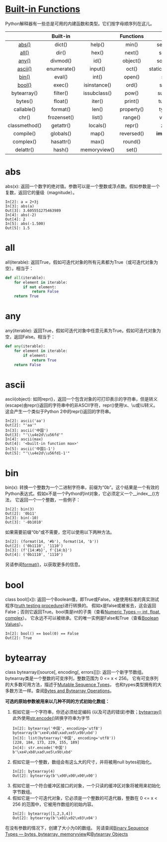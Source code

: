 # [Built-in Functions](https://docs.python.org/3.6/library/functions.html#built-in-functions)

Python解释器有一些总是可用的内建函数和类型。它们按字母顺序列在这儿。

|  |  Built-in|  | Functions |  |
| :---: | :---: | :---: | :---: | :---: |
| [abs()](#abs) | dict() | help() | min() | setattr() |
| [all()](#all) | dir() | hex() | next() | slice() |
| [any()](#any) | divmod() | id() | object() | sorted() |
| [ascii()](#ascii) | enumerate() | input() | oct() | staticmethod() |
| [bin()](#bin) | eval() | int() | open() | str() |
| [bool()](#bool) | exec() | isinstance() | ord() | sum() |
| bytearray() | filter() | issubclass() | pow() | super() |
| bytes() | float() | iter() | print() | tuple() |
| callable() | format() | len() | property() | type() |
| chr() | frozenset() | list() | range() | vars() |
| classmethod() | getattr() | locals() | repr() | zip() |
| compile() | globals() | map() | reversed() | __import__() |
| complex() | hasattr() | max() | round() |   |
| delattr() | hash() | memoryview() | set() |   |

# abs
abs(x): 返回一个数字的绝对值。参数可以是一个整数或浮点数。假如参数是一个复数，返回它的量级（magnitude）。
```ipnbpython
In[2]: a = 2+3j
In[3]: abs(a)
Out[3]: 3.605551275463989
In[4]: abs(-2)
Out[4]: 2
In[5]: abs(-1.500)
Out[5]: 1.5
```

# all
all(iterable): 返回True，假如可迭代对象的所有元素都为True（或可迭代对象为空）。相当于：
```python
def all(iterable):
    for element in iterable:
        if not element:
            return False
    return True
```

# any
any(iterable): 返回True，假如可迭代对象中任意元素为True。假如可迭代对象为空，返回False。相当于：
```python
def any(iterable):
    for element in iterable:
        if element:
            return True
    return False
```

# ascii
ascii(object): 如同repr()，返回一个包含对象的可打印表示的字符串，但是转义(escape)由repr()返回的字符串中的非ASCII字符，repr()使用\x、\u或\U转义。
这会产生一个类似于Python 2中的repr()返回的字符串。
```ipnbpython
In[2]: ascii('aa')
Out[2]: "'aa'"
In[3]: ascii('中国')
Out[3]: "'\\u4e2d\\u56fd'"
In[4]: ascii(max)
Out[4]: '<built-in function max>'
In[5]: ascii('中国1-1')
Out[5]: "'\\u4e2d\\u56fd1-1'"
```
# bin
bin(x): 转换一个整数为一个二进制字符串，前缀为“0b”。这个结果是一个有效的Python表达式。假如x不是一个Python的int对象，它必须定义一个__index__()方法，
它返回一个一个整数，一些例子：
```ipnbpython
In[2]: bin(3)
Out[2]: '0b11'
In[3]: bin(-10)
Out[3]: '-0b1010'
```
如果需要前缀“0b”或不需要，您可以使用以下两种方法。
```ipnbpython
In[2]: (format(14, '#b'), format(14, 'b'))
Out[2]: ('0b1110', '1110')
In[3]: (f'{14:#b}', f'{14:b}')
Out[4]: ('0b1110', '1110')
```
另请参阅[format()](#format)，以获取更多的信息。

# bool
class bool([x]): 返回一个Boolean值，即True或False。x是使用标准的真实测试程序([truth testing procedure](https://docs.python.org/3.6/library/stdtypes.html#truth))进行转换的。
假如x是false或被省去，这会返回False；否则它返回True。bool类是int的子类（查看[Numeric Types — int, float, complex](https://docs.python.org/3.6/library/stdtypes.html#typesnumeric)）。
它永远不可以被继承。它的唯一实例是False和True（查看[Boolean Values](https://docs.python.org/3.6/library/stdtypes.html#bltin-boolean-values)）。
```ipnbpython
In[2]: bool() == bool(0) == False
Out[2]: True
```

# bytearray
class bytearray([source[, encoding[, errors]]]): 返回一个新字节数组。bytearray类是一个整数的可变序列，整数范围为 0 <= x < 256。
它有可变序列的大多数可用方法，描述于[Mutable Sequence Types](https://docs.python.org/3.6/library/stdtypes.html#typesseq-mutable)，
也和types类型拥有的大多数方法一样。查阅[Bytes and Bytearray Operations](https://docs.python.org/3.6/library/stdtypes.html#bytes-methods)。  

**可选的原始参数被用来以几种不同的方式初始化数组：**
1. 假如它是一个字符串，你还必须给定编码 (以及可选的错误)参数；[bytearray()](https://docs.python.org/3.6/library/stdtypes.html#bytearray)此外使用[str.encode()](https://docs.python.org/3.6/library/stdtypes.html#str.encode)转换字符串为字节
    ```ipnbpython
    In[2]: bytearray('中国', encoding='utf8')
    bytearray(b'\xe4\xb8\xad\xe5\x9b\xbd')
    In[3]: list(bytearray('中国', encoding='utf8'))
    [228, 184, 173, 229, 155, 189]
    In[4]: str.encode('中国')
    b'\xe4\xb8\xad\xe5\x9b\xbd'
    ```
2. 假如它是一个整数，数组会有这么大的尺寸，并将被用null bytes初始化。
    ```ipnbpython
    In[2]: bytearray(4)
    Out[2]: bytearray(b'\x00\x00\x00\x00')
    ```
3. 假如它是一个符合缓冲区接口的对象，一个只读的缓冲区对象将被用来初始化字节数组。
4. 假如它是一个可迭代对象，它必须是一个整数的可迭代器，整数在 0 <= x < 256 的范围中，它被用作数组的初始内容。
    ```ipnbpython
    In[2]: bytearray([1,2,3,4])
    Out[2]: bytearray(b'\x01\x02\x03\x04')
    ```

在没有参数的情况下，创建了大小为0的数组。
另请查阅[Binary Sequence Types — bytes, bytearray, memoryview](https://docs.python.org/3.6/library/stdtypes.html#binaryseq)和[Bytearray Objects](https://docs.python.org/3.6/library/stdtypes.html#typebytearray)
